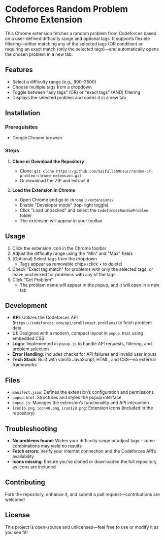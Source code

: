 # Codeforces Random Problem Chrome Extension

This Chrome extension fetches a random problem from Codeforces based on a user-defined difficulty range and optional tags. It supports flexible filtering—either matching any of the selected tags (OR condition) or requiring an exact match (only the selected tags)—and automatically opens the chosen problem in a new tab.

## Features
- Select a difficulty range (e.g., 800–3500)
- Choose multiple tags from a dropdown
- Toggle between "any tags" (OR) or "exact tags" (AND) filtering
- Displays the selected problem and opens it in a new tab

## Installation

### Prerequisites
- Google Chrome browser

### Steps
1. **Clone or Download the Repository**
   - Clone: `git clone https://github.com/SaifullahMnsur/random-cf-problem-chrome-extension.git`
   - Or download the ZIP and extract it

2. **Load the Extension in Chrome**
   - Open Chrome and go to `chrome://extensions/`
   - Enable "Developer mode" (top-right toggle)
   - Click "Load unpacked" and select the `CodeforcesRandomProblem` folder
   - The extension will appear in your toolbar

## Usage
1. Click the extension icon in the Chrome toolbar
2. Adjust the difficulty range using the "Min" and "Max" fields
3. (Optional) Select tags from the dropdown
   - Tags appear as removable chips (click × to delete)
4. Check "Exact tag match" for problems with only the selected tags, or leave unchecked for problems with any of the tags
5. Click "Get Problem"
   - The problem name will appear in the popup, and it will open in a new tab

## Development
- **API**: Utilizes the Codeforces API (`https://codeforces.com/api/problemset.problems`) to fetch problem data
- **UI**: Designed with a modern, compact layout in `popup.html` using embedded CSS
- **Logic**: Implemented in `popup.js` to handle API requests, filtering, and problem selection
- **Error Handling**: Includes checks for API failures and invalid user inputs
- **Tech Stack**: Built with vanilla JavaScript, HTML, and CSS—no external frameworks

## Files
- `manifest.json`: Defines the extension’s configuration and permissions
- `popup.html`: Structures and styles the popup interface
- `popup.js`: Manages the extension’s functionality and API interaction
- `icon16.png`, `icon48.png`, `icon128.png`: Extension icons (included in the repository)

## Troubleshooting
- **No problems found**: Widen your difficulty range or adjust tags—some combinations may yield no results
- **Fetch errors**: Verify your internet connection and the Codeforces API’s availability
- **Icons missing**: Ensure you’ve cloned or downloaded the full repository, as icons are included

## Contributing
Fork the repository, enhance it, and submit a pull request—contributions are welcome!

## License
This project is open-source and unlicensed—feel free to use or modify it as you see fit!